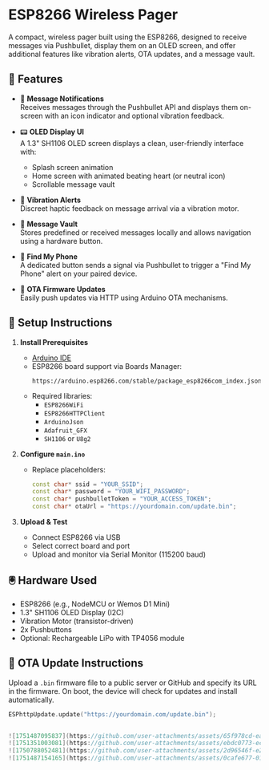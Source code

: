 # ESP8266 Wireless Pager

A compact, wireless pager built using the ESP8266, designed to receive messages via Pushbullet, display them on an OLED screen, and offer additional features like vibration alerts, OTA updates, and a message vault.

## 🔧 Features

- 📩 **Message Notifications**  
  Receives messages through the Pushbullet API and displays them on-screen with an icon indicator and optional vibration feedback.

- 📟 **OLED Display UI**  
  A 1.3" SH1106 OLED screen displays a clean, user-friendly interface with:
  - Splash screen animation
  - Home screen with animated beating heart (or neutral icon)
  - Scrollable message vault

- 📳 **Vibration Alerts**  
  Discreet haptic feedback on message arrival via a vibration motor.

- 🔐 **Message Vault**  
  Stores predefined or received messages locally and allows navigation using a hardware button.

- 📱 **Find My Phone**  
  A dedicated button sends a signal via Pushbullet to trigger a "Find My Phone" alert on your paired device.

- 📡 **OTA Firmware Updates**  
  Easily push updates via HTTP using Arduino OTA mechanisms.

## 📲 Setup Instructions

1. **Install Prerequisites**
   - [Arduino IDE](https://www.arduino.cc/en/software)
   - ESP8266 board support via Boards Manager:
     ```
     https://arduino.esp8266.com/stable/package_esp8266com_index.json
     ```
   - Required libraries:
     - `ESP8266WiFi`
     - `ESP8266HTTPClient`
     - `ArduinoJson`
     - `Adafruit_GFX`
     - `SH1106` or `U8g2`

2. **Configure `main.ino`**
   - Replace placeholders:
     ```cpp
     const char* ssid = "YOUR_SSID";
     const char* password = "YOUR_WIFI_PASSWORD";
     const char* pushbulletToken = "YOUR_ACCESS_TOKEN";
     const char* otaUrl = "https://yourdomain.com/update.bin";
     ```

3. **Upload & Test**
   - Connect ESP8266 via USB
   - Select correct board and port
   - Upload and monitor via Serial Monitor (115200 baud)

## 🖲️ Hardware Used

- ESP8266 (e.g., NodeMCU or Wemos D1 Mini)
- 1.3" SH1106 OLED Display (I2C)
- Vibration Motor (transistor-driven)
- 2x Pushbuttons
- Optional: Rechargeable LiPo with TP4056 module

## 🔄 OTA Update Instructions

Upload a `.bin` firmware file to a public server or GitHub and specify its URL in the firmware. On boot, the device will check for updates and install automatically.

```cpp
ESPhttpUpdate.update("https://yourdomain.com/update.bin");


![1751487095837](https://github.com/user-attachments/assets/65f978cd-eae3-4062-9445-a1ef00639460)
![1751351003081](https://github.com/user-attachments/assets/ebdc0773-ecce-431f-b519-e2d8bf31a548)
![1750788052481](https://github.com/user-attachments/assets/2d96546f-e2b6-4e33-ae4f-1b4cbd1b7d3d)
![1751487154165](https://github.com/user-attachments/assets/0cafe677-0134-4406-a556-1e7eccc3663f)


